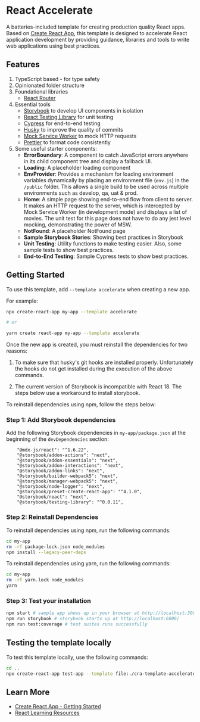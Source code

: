 # React Accelerate

A batteries-included template for creating production quality React apps. Based
on [Create React App](https://github.com/facebook/create-react-app), this
template is designed to accelerate React application development by providing
guidance, libraries and tools to write web applications using best practices.

## Features

1. TypeScript based - for type safety
2. Opinionated folder structure
3. Foundational libraries
   - [React Router](https://reactrouter.com/)
4. Essential tools
   - [Storybook](https://storybook.js.org/) to develop UI components in
     isolation
   - [React Testing Library](https://testing-library.com/) for unit testing
   - [Cypress](https://www.cypress.io/) for end-to-end testing
   - [Husky](https://typicode.github.io/husky) to improve the quality of commits
   - [Mock Service Worker](https://mswjs.io/) to mock HTTP requests
   - [Prettier](https://prettier.io/) to format code consistently
5. Some useful starter components:
   - **ErrorBoundary**: A component to catch JavaScript errors anywhere in its
     child component tree and display a fallback UI.
   - **Loading**: A placeholder loading component
   - **EnvProvider**: Provides a mechanism for loading environment variables
     dynamically by placing an environment file (`env.js`) in the `/public`
     folder. This allows a single build to be used across multiple environments
     such as develop, qa, uat & prod.
   - **Home**: A simple page showing end-to-end flow from client to server. It
     makes an HTTP request to the server, which is intercepted by Mock Service
     Worker (in development mode) and displays a list of movies. The unit test
     for this page does not have to do any jest level mocking, demonstrating the
     power of MSW.
   - **NotFound**: A placeholder NotFound page
   - **Sample Storybook Stories**: Showing best practices in Storybook
   - **Unit Testing**: Utility functions to make testing easier. Also, some
     sample tests to show best practices.
   - **End-to-End Testing**: Sample Cypress tests to show best practices.

## Getting Started

To use this template, add `--template accelerate` when creating a new app.

For example:

```sh
npx create-react-app my-app --template accelerate

# or

yarn create react-app my-app --template accelerate
```

Once the new app is created, you must reinstall the dependencies for two
reasons:

1. To make sure that husky's git hooks are installed properly. Unfortunately the
   hooks do not get installed during the execution of the above commands.

2. The current version of Storybook is incompatible with React 18. The steps
   below use a workaround to install storybook.

To reinstall dependencies using npm, follow the steps below:

### Step 1: Add Storybook dependencies

Add the following Storybook dependencies in `my-app/package.json` at the
beginning of the `devDependencies` section:

```
    "@mdx-js/react": "^1.6.22",
    "@storybook/addon-actions": "next",
    "@storybook/addon-essentials": "next",
    "@storybook/addon-interactions": "next",
    "@storybook/addon-links": "next",
    "@storybook/builder-webpack5": "next",
    "@storybook/manager-webpack5": "next",
    "@storybook/node-logger": "next",
    "@storybook/preset-create-react-app": "^4.1.0",
    "@storybook/react": "next",
    "@storybook/testing-library": "^0.0.11",
```

### Step 2: Reinstall Dependencies

To reinstall dependencies using npm, run the following commands:

```sh
cd my-app
rm -rf package-lock.json node_modules
npm install --legacy-peer-deps
```

To reinstall dependencies using yarn, run the following commands:

```sh
cd my-app
rm -rf yarn.lock node_modules
yarn
```

### Step 3: Test your installation

```sh
npm start # sample app shows up in your browser at http://localhost:3000/
npm run storybook # storybook starts up at http://localhost:6006/
npm run test:coverage # test suites runs successfully
```

## Testing the template locally

To test this template locally, use the following commands:

```sh
cd ..
npx create-react-app test-app --template file:./cra-template-accelerate
```

## Learn More

- [Create React App - Getting Started](https://create-react-app.dev/docs/getting-started)
- [React Learning Resources](https://github.com/nareshbhatia/react-learning-resources)
